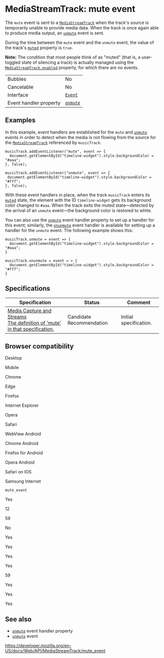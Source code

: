 # MediaStreamTrack: mute event

The `mute` event is sent to a [`MediaStreamTrack`](../mediastreamtrack) when the track's source is temporarily unable to provide media data. When the track is once again able to produce media output, an [`unmute`](unmute_event) event is sent.

During the time between the `mute` event and the `unmute` event, the value of the track's [`muted`](muted) property is `true`.

**Note:** The condition that most people think of as "muted" (that is, a user-toggled state of silencing a track) is actually managed using the [`MediaStreamTrack.enabled`](enabled) property, for which there are no events.

<table><tbody><tr class="odd"><td>Bubbles</td><td>No</td></tr><tr class="even"><td>Cancelable</td><td>No</td></tr><tr class="odd"><td>Interface</td><td><a href="../event"><code>Event</code></a></td></tr><tr class="even"><td>Event handler property</td><td><a href="onmute"><code>onmute</code></a></td></tr></tbody></table>

## Examples

In this example, event handlers are established for the `mute` and [`unmute`](unmute_event) events in order to detect when the media is not flowing from the source for the [`MediaStreamTrack`](../mediastreamtrack) referenced by `musicTrack`.

    musicTrack.addEventListener("mute", event => {
      document.getElementById("timeline-widget").style.backgroundColor = "#aaa";
    }, false);

    musicTrack.addEventListener("unmute", event => {
     document.getElementById("timeline-widget").style.backgroundColor = "#fff";
    }, false);

With these event handlers in place, when the track `musicTrack` enters its [`muted`](muted) state, the element with the ID `timeline-widget` gets its background color changed to `#aaa`. When the track exits the muted state—detected by the arrival of an `unmute` event—the background color is restored to white.

You can also use the [`onmute`](onmute) event handler property to set up a handler for this event; similarly, the [`onunmute`](onunmute) event handler is available for setting up a handler for the `unmute` event. The following example shows this:

    musicTrack.onmute = event => {
      document.getElementById("timeline-widget").style.backgroundColor = "#aaa";
    }

    musicTrack.onunmute = event = > {
      document.getElementById("timeline-widget").style.backgroundColor = "#fff";
    }

## Specifications

<table><thead><tr class="header"><th>Specification</th><th>Status</th><th>Comment</th></tr></thead><tbody><tr class="odd"><td><a href="https://w3c.github.io/mediacapture-main/#event-mediastreamtrack-mute">Media Capture and Streams<br />
<span class="small">The definition of 'mute' in that specification.</span></a></td><td><span class="spec-cr">Candidate Recommendation</span></td><td>Initial specification.</td></tr></tbody></table>

## Browser compatibility

Desktop

Mobile

Chrome

Edge

Firefox

Internet Explorer

Opera

Safari

WebView Android

Chrome Android

Firefox for Android

Opera Android

Safari on IOS

Samsung Internet

`mute_event`

Yes

12

59

No

Yes

Yes

Yes

Yes

59

Yes

Yes

Yes

## See also

- [`onmute`](onmute) event handler property
- [`unmute`](unmute_event) event

<a href="https://developer.mozilla.org/en-US/docs/Web/API/MediaStreamTrack/mute_event" class="_attribution-link">https://developer.mozilla.org/en-US/docs/Web/API/MediaStreamTrack/mute_event</a>
